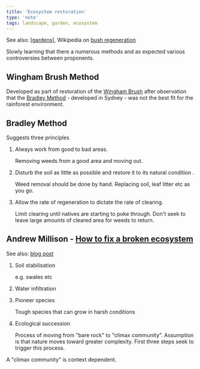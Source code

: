 ```yaml
---
title: 'Ecosystem restoration'
type: 'note'
tags: landscape, garden, ecosystem
---
```


See also: [[gardens]], Wikipedia on [bush regeneration](https://en.wikipedia.org/wiki/Bush_regeneration)

Slowly learning that there a numerous methods and as expected various controversies between proponents.

## Wingham Brush Method

Developed as part of restoration of the [Wingham Brush](https://en.wikipedia.org/wiki/Wingham_Brush_Nature_Reserve) after observation that the [Bradley Method](#the-bradley-method) - developed in Sydney  - was not the best fit for the rainforest environment.

## Bradley Method

Suggests three principles

1. Always work from good to bad areas.

    Removing weeds from a good area and moving out.
2. Disturb the soil as little as possible and restore it to its natural condition .

    Weed removal should be done by hand. Replacing soil, leaf litter etc as you go.
3. Allow the rate of regeneration to dictate the rate of clearing.

    Limit clearing until natives are starting to poke through. Don't seek to leave large amounts of cleared area for weeds to return.



## Andrew Millison - [How to fix a broken ecosystem](https://www.youtube.com/watch?v=vL-i_yNcFVY)

See also: [blog post](https://www.renature.co/articles/how-to-fix-a-broken-ecosystem/)

1. Soil stabilisation

    e.g. swales etc

2. Water infiltration
3. Pioneer species

    Tough species that can grow in harsh conditions

4. Ecological succession

    Process of moving from "bare rock" to "climax community". Assumption is that nature moves toward greater complexity. First three steps seek to trigger this process.

A "climax community" is context dependent. 


[//begin]: # "Autogenerated link references for markdown compatibility"
[gardens]: gardens "Gardens"
[//end]: # "Autogenerated link references"